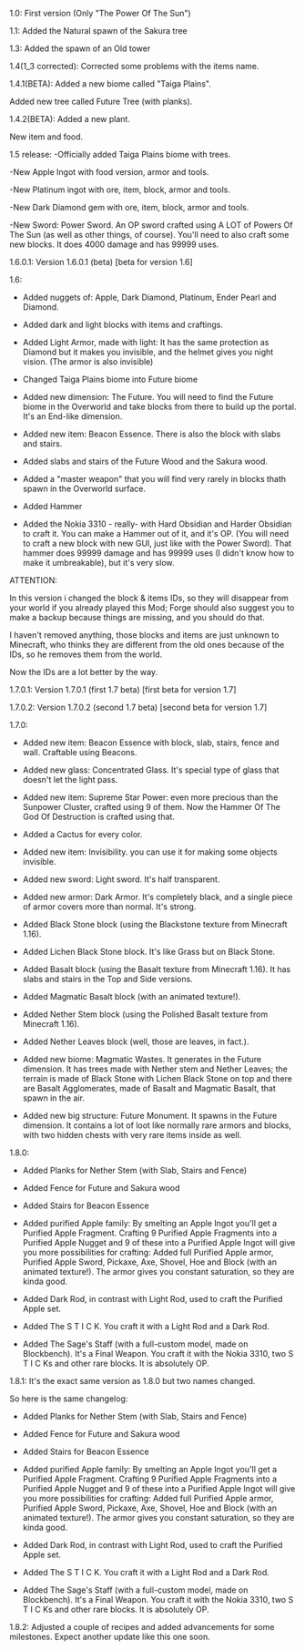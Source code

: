 1.0:
First version (Only "The Power Of The Sun")




1.1:
Added the Natural spawn of the Sakura tree




1.3:
Added the spawn of an Old tower




1.4(1_3 corrected):
Corrected some problems with the items name.




1.4.1(BETA):
Added a new biome called "Taiga Plains".

Added new tree called Future Tree (with planks).




1.4.2(BETA):
Added a new plant.

New item and food.




1.5 release:
-Officially added Taiga Plains biome with trees.

-New Apple Ingot with food version, armor and tools.

-New Platinum ingot with ore, item, block, armor and tools.

-New Dark Diamond gem with ore, item, block, armor and tools.

-New Sword: Power Sword. An OP sword crafted using A LOT of Powers Of The Sun (as well as other things, of course). You'll need to also craft some new blocks. It does 4000 damage and has 99999 uses.




1.6.0.1:
Version 1.6.0.1 (beta)
[beta for version 1.6]




1.6:
- Added nuggets of: Apple, Dark Diamond, Platinum, Ender Pearl and Diamond.

- Added dark and light blocks with items and craftings.

- Added Light Armor, made with light: It has the same protection as Diamond but it makes you invisible, and the helmet gives you night vision. (The armor is also invisible)

- Changed Taiga Plains biome into Future biome

- Added new dimension: The Future. You will need to find the Future biome in the Overworld and take blocks from there to build up the portal. It's an End-like dimension.

- Added new item: Beacon Essence. There is also the block with slabs and stairs.

- Added slabs and stairs of the Future Wood and the Sakura wood.

- Added a "master weapon" that you will find very rarely in blocks thath spawn in the Overworld surface.

- Added Hammer

- Added the Nokia 3310 - really- with Hard Obsidian and Harder Obsidian to craft it. You can make a Hammer out of it, and it's OP. (You will need to craft a new block with new GUI, just like with the Power Sword). That hammer does 99999 damage and has 99999 uses (I didn't know how to make it umbreakable), but it's very slow.

 

ATTENTION:

In this version i changed the block & items IDs, so they will disappear from your world if you already played this Mod; Forge should also suggest you to make a backup because things are missing, and you should do that.

I haven't removed anything, those blocks and items are just unknown to Minecraft, who thinks they are different from the old ones because of the IDs, so he removes them from the world.

Now the IDs are a lot better by the way.




1.7.0.1:
Version 1.7.0.1 (first 1.7 beta)
[first beta for version 1.7]




1.7.0.2:
Version 1.7.0.2 (second 1.7 beta)
[second beta for version 1.7]




1.7.0:
- Added new item: Beacon Essence with block, slab, stairs, fence and wall. Craftable using Beacons.

- Added new glass: Concentrated Glass. It's  special type of glass that doesn't let the light pass.

- Added new item: Supreme Star Power: even more precious than the Sunpower Cluster, crafted using 9 of them. Now the Hammer Of The God Of Destruction is crafted using that.

- Added a Cactus for every color.

- Added new item: Invisibility. you can use it for making some objects invisible.

- Added new sword: Light sword. It's half transparent.

- Added new armor: Dark Armor. It's completely black, and a single piece of armor covers more than normal. It's strong.

- Added Black Stone block (using the Blackstone texture from Minecraft 1.16).

- Added Lichen Black Stone block. It's like Grass but on Black Stone.

- Added Basalt block (using the Basalt texture from Minecraft 1.16). It has slabs and stairs in the Top and Side versions.

- Added Magmatic Basalt block (with an animated texture!).

- Added Nether Stem block (using the Polished Basalt texture from Minecraft 1.16).

- Added Nether Leaves block (well, those are leaves, in fact.).

- Added new biome: Magmatic Wastes. It generates in the Future dimension. It has trees made with Nether stem and Nether Leaves; the terrain is made of Black Stone with Lichen Black Stone on top and there are Basalt Agglomerates, made of Basalt and Magmatic Basalt, that spawn in the air.

- Added new big structure: Future Monument. It spawns in the Future dimension. It contains a lot of loot like normally rare armors and blocks, with two hidden chests with very rare items inside as well.




1.8.0:
- Added Planks for Nether Stem (with Slab, Stairs and Fence)

- Added Fence for Future and Sakura wood

- Added Stairs for Beacon Essence

- Added purified Apple family: By smelting an Apple Ingot you'll get a Purified Apple Fragment. Crafting 9 Purified Apple Fragments into a Purified Apple Nugget and 9 of these into a Purified Apple Ingot will give you more possibilities for crafting: Added full Purified Apple armor, Purified Apple Sword, Pickaxe, Axe, Shovel, Hoe and Block (with an animated texture!). The armor gives you constant saturation, so they are kinda good.

- Added Dark Rod, in contrast with Light Rod, used to craft the Purified Apple set.

- Added The  S T I C K. You craft it with a Light Rod and a Dark Rod.

- Added The Sage's Staff (with a full-custom model, made on Blockbench). It's a Final Weapon. You craft it with the Nokia 3310, two  S T I C Ks and other rare blocks. It is absolutely OP.




1.8.1:
It's the exact same version as 1.8.0 but two names changed.

 

So here is the same changelog:

- Added Planks for Nether Stem (with Slab, Stairs and Fence)

- Added Fence for Future and Sakura wood

- Added Stairs for Beacon Essence

- Added purified Apple family: By smelting an Apple Ingot you'll get a Purified Apple Fragment. Crafting 9 Purified Apple Fragments into a Purified Apple Nugget and 9 of these into a Purified Apple Ingot will give you more possibilities for crafting: Added full Purified Apple armor, Purified Apple Sword, Pickaxe, Axe, Shovel, Hoe and Block (with an animated texture!). The armor gives you constant saturation, so they are kinda good.

- Added Dark Rod, in contrast with Light Rod, used to craft the Purified Apple set.

- Added The  S T I C K. You craft it with a Light Rod and a Dark Rod.

- Added The Sage's Staff (with a full-custom model, made on Blockbench). It's a Final Weapon. You craft it with the Nokia 3310, two  S T I C Ks and other rare blocks. It is absolutely OP.




1.8.2:
Adjusted a couple of recipes and added advancements for some milestones. Expect another update like this one soon.
